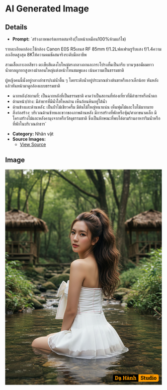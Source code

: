 # AI Generated Image

## Details
- **Prompt:** `สร้างภาพพอร์ตเทรตสมจริง(ใบหน้าเหมือน100%ห้ามแก้ไข)

รายละเอียดกล้อง:ใช้กล้อง Canon E0S R5เลนส RF
85mm f/1.2Lฟลเฟรมรูรับแสง f/1.4ความละเอียดสูงสุด
8Kให้ความคมชัดสมจริงระดับมืออาชีพ

สวมเสื้อเกาะอกสีขาว ตะเข็บสีแดงโบใหญ่ตรงกลางอกและกระโปรงสั้นเป็นกรีบ บานๆเธอมีผมยาวน้ำตาลผูกยกสูงหางม้าลอนใหญ่แต่งหน้าโทนชมพูแดง เน้นความเป็นธรรมชาติ

ผู้หญิงคนนี้นั่งอยู่กลางลำธาร/แม่น้ำตื้น ๆ โดยระดับน้ำอยู่ประมาณช่วงต้นขาหรือเอวเล็กน้อย หันหลังแล้วหันหน้ามาดูกล้องแบบธรรมชาติ

* ฉากหลัง/สถานที่: เป็นฉากหลังที่เป็นธรรมชาติ คาดว่าเป็นสถานที่ท่องเที่ยวที่มีลำธารหรือน้ำตก
* ด้านหน้า/ล่าง: มีลำธารที่มีน้ำใสไหลผ่าน เห็นก้อนหินอยู่ใต้น้ำ
* ด้านข้างและด้านหลัง: เป็นป่าไม้เขียวครึ้ม มีต้นไม้ใหญ่หนาแน่น เห็นพุ่มไม้และใบไม้มากมาย
* สิ่งก่อสร้าง: บริเวณด้านซ้ายและขวาของภาพด้านหลัง มีการสร้างที่พักหรือซุ้ม/ศาลาขนาดเล็ก มีโครงสร้างไม้และหลังคามุงจากหรือวัสดุธรรมชาติ ซึ่งเป็นลักษณะที่พบได้ตามร้านอาหารริมน้ำหรือที่พักในบริเวณลำธาร`
- **Category:** Nhân vật
- **Source Images:**
  - [View Source](https://raw.githubusercontent.com/lenzcomvth/Somethings/main/Models/Female/Female3.jpg)

## Image
![AI Generated Image](./image-2025-10-16T05-52-28-344Z-mynwq.png)